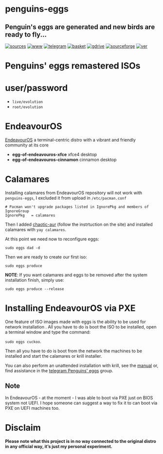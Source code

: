 penguins-eggs
=============

## Penguin&#39;s eggs are generated and new birds are ready to fly...
[![sources](https://img.shields.io/badge/github-sources-cyan)](https://github.com/pieroproietti/penguins-eggs)
[![www](https://img.shields.io/badge/www-blog-cyan)](https://penguins-eggs.net)
[![telegram](https://img.shields.io/badge/telegram-group-cyan)](https://t.me/penguins_eggs)
[![basket](https://img.shields.io/badge/basket-naked-blue)](https://github.com/pieroproietti/penguins-eggs/basket)
[![gdrive](https://img.shields.io/badge/gdrive-all-blue)](https://drive.google.com/drive/folders/19fwjvsZiW0Dspu2Iq-fQN0J-PDbKBlYY)
[![sourceforge](https://img.shields.io/badge/sourceforge-all-blue)](https://sourceforge.net/projects/penguins-eggs/files/)
[![ver](https://img.shields.io/npm/v/penguins-eggs.svg)](https://npmjs.org/package/penguins-eggs)

# Penguins' eggs remastered ISOs

# user/password
* ```live/evolution```
* ```root/evolution```

# EndeavourOS

[EndeavourOS](https://endeavouros.com/) a terminal-centric distro with a vibrant and friendly community at its core

* **egg-of-endeavouros-xfce** xfce4 desktop
* **egg-of-endeavouros-cinnamon**  cinnamon desktop

# Calamares

Installing calamares from EndeavourOS repository will not work with `penguins-eggs`, I excluded it from upload in `/etc/pacman.conf` 

```
# Pacman won't upgrade packages listed in IgnorePkg and members of IgnoreGroup
IgnorePkg   = calamares
```

Then I added [chaotic-aur](https://aur.chaotic.cx/) (follow the instrtuction on the site) and installed calamares with `yay calamares`.

At this point we need now to reconfigure eggs:

```
sudo eggs dad -d
```

Then we are ready to create our first iso:

```
sudo eggs produce
```

**NOTE**: If you want calamares and eggs to be removed after the system installation finish, simply use:

```
sudo eggs produce --release
```

# Installing EndeavourOS via PXE

One feature of ISO images made with eggs is the ability to be used for network installation . All you have to do is boot the ISO to be installed, open a terminal window and type the command: 

```sudo eggs cuckoo```.

Then all you have to do is boot from the network the machines to be installed and start the calamares or krill installer.

You can also perform an unattended installation with krill, see the [manual](https://penguins-eggs.net/docs/Tutorial/english) or, find assistance in the [telegram Penguins' eggs](https://t.me/penguins_eggs) group.

## Note
In EndeavourOS - at the moment - I was able to boot via PXE just on BIOS system not UEFI. I hope someone can suggest a way to fix it to can boot via PXE on UEFI machines too.

# Disclaim

__Please note what this project is in no way connected to the original distro in any official way, it’s just my personal experiment.__
